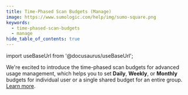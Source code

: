 ```yaml
---
title: Time-Phased Scan Budgets (Manage)
image: https://www.sumologic.com/help/img/sumo-square.png
keywords:
  - time-phased-scan-budgets
  - manage
hide_table_of_contents: true  
---
```


import useBaseUrl from '@docusaurus/useBaseUrl';



We're excited to introduce the time-phased scan budgets for advanced usage management, which helps you to set **Daily**, **Weekly**, or **Monthly** budgets for individual user or a single shared budget for an entire group. [Learn more](/docs/manage/manage-subscription/usage-management/#set-scan-budgets).